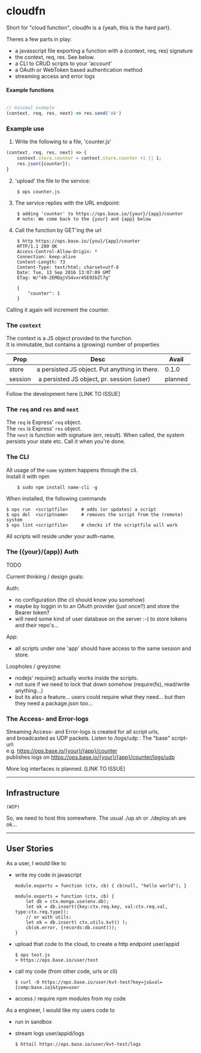 # cloudfn

Short for "cloud function", cloudfn is a {yeah, this is the hard part}.


Theres a few parts in play:

- a javasscript file exporting a function with a (context, req, res) signature
- the context, req, res. See below.
- a CLI to CRUD scripts to your 'account'
- a OAuth or WebToken based authentication method
- streaming access and error logs

#### Example functions

```javascript

// minimal example
(context, req, res, next) => res.send('ok')
```

### Example use

1. Write the following to a file, 'counter.js'
```javascript
(context, req, res, next) => {
	context.store.counter = context.store.counter +1 || 1;
	res.json({counter});
}
```

2. 'upload' the file to the service:
```shell
	$ ops counter.js
```

3. The service replies with the URL endpoint:
```shell
	$ adding 'counter' to https://ops.base.io/{your}/{app}/counter
	# note: We come back to the {your} and {app} below
```

4. Call the function by GET'ing the url
```shell
	$ http https://ops.base.io/{you}/{app}/counter
	HTTP/1.1 200 OK
	Access-Control-Allow-Origin: *
	Connection: keep-alive
	Content-Length: 73
	Content-Type: text/html; charset=utf-8
	Date: Tue, 13 Sep 2016 13:07:09 GMT
	ETag: W/"49-2EMQqjVS4vxr45E9IbZl7g"

	{
		"counter": 1
	}
```
Calling it again will increment the counter.


### The `context`

The context is a JS object provided to the function.  
It is immutable, but contains a (growing) number of properties

| Prop | Desc | Avail |
| ---  | ---  | ---   |
| store 	| a persisted JS object. Put anything in there. | 0.1.0 |
| session | a persisted JS object, pr. session (user)   | planned |

Follow the development here [LINK TO ISSUE]

### The `req` and `res` and `next`

The `req` is Express' `req` object.  
The `res` is Express' `res` object.  
The `next` is function with signature (err, result). When called, the system persists your state etc. Call it when you're done.


### The CLI

All usage of the `name` system happens through the cli.  
Install it with npm
```javascript
	$ sudo npm install name-cli -g
```

When installed, the following commands

```shell
$ ops run  <scriptfile> 	# adds (or updates) a script
$ ops del  <scriptname>  	# removes the script from the (remote) system
$ ops lint <scriptfile> 	# checks if the scriptfile will work
```

All scripts will reside under your auth-name.

### The ({your}/{app}) Auth

TODO

Current thinking / design goals:  

Auth:  
- no configuration (the cli should know you somehow)
- maybe by loggin in to an OAuth provider (just once?) and store the Bearer token?
- will need some kind of user database on the server :-( to store tokens and their repo's...

App:  
- all scripts under one 'app' should have access to the same session and store.  

Loopholes / greyzone:
- nodejs' require() actually works inside the scripts.
- not sure if we need to lock that down somehow (require(fs), read/write anything...)
- but its also a feature... users could require what they need... but then they need a package.json too...


### The Access- and Error-logs

Streaming Access- and Error-logs is created for all script urls,  
and broadcasted as UDP packets. Listen to /logs/udp :
The "base" script-url:  
e.g. https://ops.base.io/{your}/{app}/counter  
publishes logs on
https://ops.base.io/{your}/{app}/counter/logs/udp  

More log interfaces is planned. [LINK TO ISSUE]

---

## Infrastructure

`(WIP)`

So, we need to host this somewhere.
The usual ./up.sh or ./deploy.sh are ok...



----


## User Stories

As a user, I would like to

- write my code in javascript

	```
	module.exports = function (ctx, cb) { cb(null, "hello world"); }

	module.exports = function (ctx, cb) {
		let db = ctx.mongo.use(env.db);
		let ok = db.insert({key:ctx.req.key, val:ctx.req.val, type:ctx.req.type});
		// or with utils:
		let ok = db.insert( ctx.utils.kvt() );
		cb(ok.error, {records:db.count());
	}
	```

- upload that code to the cloud, to create a http endpoint user/appid

	```
	$ ops test.js
	> https://ops.base.io/user/test

	```

- call my code (from other code, urls or cli)

	```
	$ curl -O https://ops.base.io/user/kvt-test?key=js&val={comp:base.io}&type=user
	```

- access / require npm modules from my code

As a engineer, I would like my users code to

- run in sandbox
- stream logs user/appid/logs

	```
	$ httail https://ops.base.io/user/kvt-test/logs
	```

